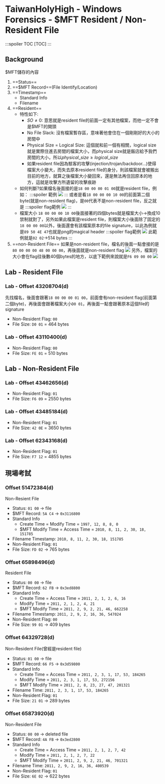 # TaiwanHolyHigh - Windows Forensics - \$MFT Resident / Non-Resident File
:::spoiler TOC
[TOC]
:::

## Background
\$MFT儲存的內容
1. ==Status==
2. ==\$MFT Record==(File Identify/Location)
3. ==Timestamp==
    * Standard Info
    * Filename
4. ==Resident==
    * 特性如下:
        * $SO\ne 0$: 意思就是resident file的前面一定有其他檔案，而他一定不會是\$MFT的開頭
        * No File Slack: 沒有檔案暫存區，意味著他會住在一個剛剛好的大小的房間中
        * Physical Size = Logical Size: 這個就和前一個有相關，logical size就是實際住進去房間的檔案大小，而physical size就是飯店給予我們房間的大小，所以$physical\_size\ge logical\_size$
        * 如果resident file因為駭客的攻擊(injection/trojan/backdoor...)使得檔案大小變大，而失去原本resident file的身分，則該檔案就會被搬出目前的地方，就算之後檔案大小變回來，還是無法再住回原本的地方，這就是攻擊方所遺留的攻擊痕跡
    * 如何判斷?如果檔名後面接的是`18 00 00 00 01 00`就是resident file，例如：
        :::spoiler 範例
        ![](https://hackmd.io/_uploads/rynQ2dFGp.png)
        :::
        或者是看`18 00 00 00 10 00`的前面第二個byte(就是non-resident flag)，是`00`代表不是non-resident file，反之就是
        :::spoiler flag範例
        ![](https://hackmd.io/_uploads/HkAy6_tMa.png)
        :::
    * 檔案大小
        `18 00 00 00 10 00`後面接著的四個bytes就是檔案大小$\to$換成10禁制就對了，另外如果此檔案是resident file，則檔案大小後面除了固定的`18 00 00 00`以外，後面還會有該檔案原本的file signature，以此為例就是`89 50 4E 47`也就是png的magical header
        :::spoiler flag範例
        ![](https://hackmd.io/_uploads/SkwzAOtGa.png)
        此範例就是`02 02`$\to$514 bytes
        :::
5. ==non-Resident File==
    如果是non-resident file，檔名的後面一點會接的是`80 00 00 00 48 00 00 00`，再後面就是non-resident flag
    ![](https://hackmd.io/_uploads/HJk7NFtf6.png)
    另外，檔案的大小會在flag往後數40個bytes的地方，以底下範例來說就是`F6 09 00 00`
    ![](https://hackmd.io/_uploads/BJWMBtKMT.png)

## Lab - Resident File
### Lab - Offset 43208704(d)
先找檔名，後面會跟著`18 00 00 00 01 00`，前面會有non-resident flag(前面第二個byte)，再後面會跟著檔案大小`D0 01`，再後面一點會跟著原本這個file的signature
* Non-Resident Flag: `00`
* File Size: `D0 01` = 464 bytes

### Lab - Offset 43110400(d)
* Non-Resident Flag: `00`
* File Size: `FE 01` = 510 bytes

## Lab - Non-Resident File
### Lab - Offset 43462656(d)
* Non-Resident Flag: `01`
* File Size: `F6 09` = 2550 bytes

### Lab - Offset 43485184(d)
* Non-Resident Flag: `01`
* File Size: `42 0E` = 3650 bytes

### Lab - Offset 62343168(d)
* Non-Resident Flag: `01`
* File Size: `F7 12` = 4855 bytes


## 現場考試
### Offset 51472384(d)
Non-Resient File
* Status: `01 00` $\to$ file
* \$MFT Record: `5A C4` $\to$ `0x3116800`
* Standard Info
    * Create Time = Modify Time = `1997, 12, 8, 8, 0`
    * \$MFT Modify Time = Access Time = `2010, 8, 11, 2, 30, 18, 151785`
* Filename Timestamp: `2010, 8, 11, 2, 30, 18, 151785`
* Non-Resident Flag: `01`
* File Size: `FD 02` $\to$ 765 bytes
### Offset 65898496(d)
Resident File
* Status: `00 00` $\to$ file
* \$MFT Record: `62 FB` $\to$ `0x3ed8800`
* Standard Info
    * Create Time = Access Time = `2011, 2, 1, 2, 6, 16`
    * Modify Time = `2011, 2, 1, 2, 4, 21`
    * \$MFT Modify Time = `2011, 2, 9, 2, 21, 46, 662258`
* Filename Timestamp: `2011, 2, 9, 2, 16, 36, 547024`
* Non-Resident Flag: `00`
* File Size: `99 01` $\to$ 409 bytes
### Offset 64329728(d)
Non-Resident File(曾經是resident file)
* Status: `01 00` $\to$ file
* \$MFT Record: `66 F5` $\to$ `0x3d59800`
* Standard Info
    * Create Time = Access Time = `2011, 2, 3, 1, 17, 53, 184265`
    * Modify Time = `2011, 2, 3, 1, 17, 53, 272156`
    * \$MFT Modify Time = `2011, 2, 8, 23, 27, 47, 201321`
* Filename Time: `2011, 2, 3, 1, 17, 53, 184265`
* Non-Resident Flag: `01`
* File Size: `21 01` $\to$ 289 bytes
### Offset 65873920(d)
Non-Resident File
* Status: `00 00` $\to$ deleted file
* \$MFT Record: `4A FB` $\to$ `0x3ed2800`
* Standard Info
    * Create Time = Access Time = `2011, 2, 1, 2, 7, 42`
    * Modify Time = `2011, 2, 1, 2, 7, 22`
    * \$MFT Modify Time = `2011, 2, 9, 2, 21, 46, 701321`
* Filename Time: `2011, 2, 9, 2, 16, 36, 400539`
* Non-Resident Flag: `01`
* File Size: `6E 02` $\to$ 622 bytes
